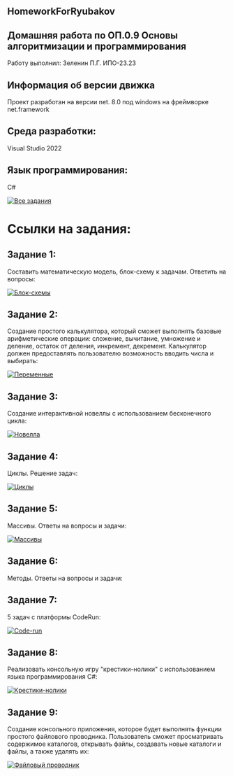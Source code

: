 ## HomeworkForRyubakov

## Домашняя работа по ОП.0.9 Основы алгоритмизации и программирования
Работу выполнил: Зеленин П.Г. ИПО-23.23
## Информация об версии движка
Проект разработан на версии net. 8.0 под windows на фреймворке net.framework
## Среда разработки: 
Visual Studio 2022
## Язык программирования:
С#

[![Все задания](https://img.shields.io/badge/📁_Все_задания-607D8B?style=for-the-badge&logo=github&logoColor=white)](https://github.com/MinorityKilla/homeworkZelenin/tree/main/Tasks)

# Ссылки на задания:

## Задание 1:
Составить математическую модель, блок-схему к задачам. Ответить на вопросы:

[![Блок-схемы](https://img.shields.io/badge/📐_Блок--схемы-3F51B5?style=for-the-badge&logo=diagram-project&logoColor=white)](https://github.com/MinorityKilla/homeworkZelenin/blob/main/Tasks/блок-схемы/README.md)

## Задание 2:
Cоздание простого калькулятора, который сможет выполнять базовые арифметические операции: сложение, вычитание, умножение и деление, остаток от деления, инкремент, декремент. Калькулятор должен предоставлять пользователю возможность вводить числа и выбирать:

[![Переменные](https://img.shields.io/badge/📝_Калькулятор-673AB7?style=for-the-badge&logo=book&logoColor=white)](https://github.com/MinorityKilla/homeworkZelenin/blob/main/Tasks/Изучение%20переменных%20и%20констант%2C%20литералов%2C%20типов%20данных%2C%20консольный%20вводвывод/README.md)  

## Задание 3:
Создание интерактивной новеллы с использованием бесконечного цикла:

[![Новелла](https://img.shields.io/badge/📖_Текстовая_новелла-E91E63?style=for-the-badge&logo=bookstack&logoColor=white)](https://github.com/MinorityKilla/homeworkZelenin/blob/main/Tasks/Новелла/README.md)

## Задание 4:
Циклы. Решение задач:

[![Циклы](https://img.shields.io/badge/🔄_Циклы-FF5722?style=for-the-badge&logo=loop&logoColor=white)](https://github.com/MinorityKilla/homeworkZelenin/blob/main/Tasks/Циклы/README.md)

## Задание 5:
Массивы. Ответы на вопросы и задачи:

[![Массивы](https://img.shields.io/badge/📊_Массивы-9C27B0?style=for-the-badge&logo=array&logoColor=white)](https://github.com/MinorityKilla/homeworkZelenin/blob/main/Tasks/Массивы/README.md)  

## Задание 6:
Методы. Ответы на вопросы и задачи:



## Задание 7:
5 задач с платформы CodeRun:

[![Code-run](https://img.shields.io/badge/🏃_Code--run-00BCD4?style=for-the-badge&logo=github&logoColor=white)](https://github.com/MinorityKilla/homeworkZelenin/blob/main/Tasks/Code-run/README.md)  

## Задание 8:
Реализовать консольную игру "крестики-нолики" с использованием языка программирования C#:

[![Крестики-нолики](https://img.shields.io/badge/❌⭕_Крестики--нолики-4CAF50?style=for-the-badge&logo=gamejolt&logoColor=white)](https://github.com/MinorityKilla/homeworkZelenin/blob/main/Tasks/Крестики%20нолики/README.md)  

## Задание 9:
Создание консольного приложения, которое будет выполнять функции простого файлового проводника. Пользователь сможет просматривать содержимое каталогов, открывать файлы, создавать новые каталоги и файлы, а также удалять их:

[![Файловый проводник](https://img.shields.io/badge/📁_Файловый_проводник-795548?style=for-the-badge&logo=windows-terminal&logoColor=white)](https://github.com/MinorityKilla/homeworkZelenin/blob/main/Tasks/Консольный%20файловый%20проводник%20с%20управлением%20дисками/README.md)  
